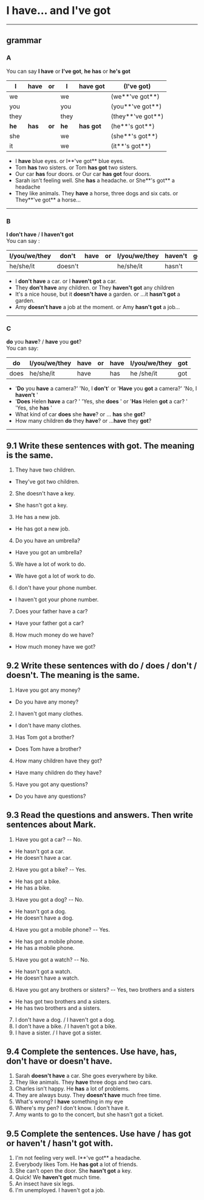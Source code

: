 # I have... and I've got
---
## grammar
### A
You can say **I have** or **I've got**, **he has** or **he's got**

I | have | or | I | have got | (I've got)
-|-|-|-|-|-
we | | | we | | (we**'ve got**)
you | | | you | | (you**'ve got**)
they | | | they | | (they**'ve got**)
**he** | **has** | **or** | **he** | **has got** | (he**'s got**)
 she  | | | we | | (she**'s got**)
 it | | | we | | (it**'s got**)

* I **have** blue eyes. or I**'ve got** blue eyes.
* Tom **has** two sisters. or Tom **has got** two sisters.
* Our car **has** four doors. or Our car **has got** four doors.
* Sarah isn't feeling well. She **has** a headache. or She**'s got** a headache
* They like animals. They **have** a horse, three dogs and six cats. or They**'ve got** a horse...

---
### B
**I don't have** / **I haven't got**  
You can say :

I/you/we/they | don't | have | or | I/you/we/they |  haven't | got
-|-|-|-|-|-|-
he/she/it | doesn't | | | he/she/it | hasn't |

* I **don't have** a car.  or  I **haven't got** a car.
* They **don't have** any children. or They **haven't got** any children
* It's a  nice house, but it **doesn't have** a garden. or ...it **hasn't got** a garden.
* Amy **doesn't have** a job at the moment. or Amy **hasn't got** a job...

---
### C
**do** you **have**? / **have** you **got**?  
You  can say:

do | I/you/we/they | have | or | have | I/you/we/they | got
-|-|-|-|-|-|-
does | he/she/it | have | | has | he /she/it | got

* '**Do** you **have** a camera?' 'No, I **don't**' or
 '**Have** you **got** a camera?' 'No, I **haven't** '
* '**Does** Helen **have** a car? '  'Yes, she **does** ' or
 '**Has** Helen **got** a car? ' 'Yes, she **has** '
* What kind of car **does** she **have**?   or ... **has** she **got**?
* How many children **do** they **have**?  or ...**have** they **got**?


---
## 9.1 Write these sentences with got. The meaning is the same.
1. They have two children.
  * They've got two children.
2. She doesn't have a key.
  * She hasn't got a key.
3. He has a new job.
  * He has got a new job.
4. Do you have an umbrella?
  * Have you got an umbrella?
5. We have a lot of work to do.
  * We have got a lot of work to do.
6. I don't have your phone number.
  * I haven't got your phone number.
7. Does your father have a car?
  * Have your father got a car?
8. How much money do we have?
  * How much money have we got?

## 9.2 Write these sentences with do / does / don't / doesn't. The meaning is the same.
1. Have you got any money?
  * Do you have any money?
2. I haven't got many clothes.
  * I don't have many clothes.
3. Has Tom got a brother?
  * Does Tom have a brother?
4. How many children have they got?
  * Have many children do they have?
5. Have you got any questions?
  * Do you have any questions?

## 9.3 Read the questions and answers. Then write sentences about Mark.
1. Have you got a car?  --  No.
  * He hasn't got a car.
  * He doesn't have a car.
2. Have you got a bike?  --  Yes.
  * He has got a bike.
  * He has a bike.
3. Have you got a dog?  --  No.
  * He hasn't got a dog.
  * He doesn't have a dog.
4. Have you got a mobile phone?  --  Yes.
  * He has got a mobile phone.
  * He has a mobile phone.
5. Have you got a watch?  --  No.
  * He hasn't got a watch.
  * He doesn't have a watch.
6. Have you got any brothers or sisters?  --  Yes, two brothers and a sisters
  * He has got two brothers and a sisters.
  * He has two brothers and a sisters.

7. I don't have a dog. / I haven't got a dog.
8. I don't have a bike. / I haven't got a bike.
9. I have a sister. / I have got a sister.


## 9.4 Complete the sentences. Use have, has, don't have or doesn't have.
1. Sarah **doesn't have** a car. She goes everywhere by bike.
2. They like animals. They **have** three dogs and two cars.
3. Charles isn't happy. He **has** a lot of problems.
4. They are always busy. They **doesn't have** much free time.
5. What's wrong? I **have** something in my eye
6. Where's my pen? I don't know. I don't have it.
7. Amy wants to go to the concert, but she hasn't got a ticket.

## 9.5 Complete the sentences. Use have / has got or haven't / hasn't got with.
1. I'm not feeling very well. I**'ve got** a headache.
2. Everybody likes Tom. He **has got** a lot of friends.
3. She can't open the door. She **hasn't got** a key.
4. Quick! We **haven't got** much time.
5. An insect have six legs.
6. I'm unemployed. I haven't got a job.
